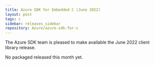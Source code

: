 ```yaml
---
title: Azure SDK for Embedded C (June 2022)
layout: post
tags: c
sidebar: releases_sidebar
repository: Azure/azure-sdk-for-c
---
```


The Azure SDK team is pleased to make available the June 2022 client library release.

No packaged released this month yet.
